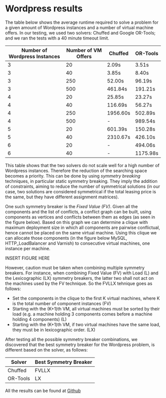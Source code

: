 # Wordpress results

The table below shows the average runtime required to solve a problem for a given amount of Wordpress instances and a number of virtual machine offers. In our testing, we used two solvers: Chuffed and Google OR-Tools; and we ran the tests with a 40 minute timeout limit.

| Number of Wordpress Instances | Number of VM Offers | Chuffed | OR-Tools |
| ----------------------------- | ------------------- | ------- | -------- |
| 3 | 20 | 2.09s | 3.51s |
| 3 | 40 | 3.85s | 8.40s |
| 3 | 250 | 52.00s | 96.19s |
| 3 | 500 | 461.84s | 191.21s |
| 4 | 20 | 25.85s | 23.27s |
| 4 | 40 | 116.69s | 56.27s |
| 4 | 250 | 1956.60s | 502.89s |
| 4 | 500 | - | 989.54s |
| 5 | 20 | 601.39s | 150.28s |
| 5 | 40 | 2310.67s | 426.10s |
| 6 | 20 | - | 494.06s |
| 6 | 40 | - | 1175.98s |

This table shows that the two solvers do not scale well for a high number of Wordpress instances. Therefore the reduction of the searching space becomes a priority. This can be done by using *symmetry breaking* techniques, in particular static symmetry breaking. They imply the addition of constraints, aiming to reduce the number of symmetrical solutions (in our case, two solutions are considered symmetrical if the total leasing price is the same, but they have different assignment matrices).

One such symmetry breaker is the *Fixed Value (FV)*. Given all the components and the list of conflicts, a conflict graph can be built, using components as vertices and conflicts between them as edges (as seen in the figure below). Based on this graph we can determine a clique with maximum deployment size in which all components are pairwise conflictual, hence cannot be placed on the same virtual machine. Using this clique we can allocate those components (in the figure below MySQL, HTTP_LoadBalancer and Varnish) to consecutive virtual machines, one instance per machine. 

INSERT FIGURE HERE

However, caution must be taken when combining multiple symmetry breakers. For instance, when combining Fixed Value (FV) with Load (L) and the Lexicographic (LX) symmetry breakers, the latter two shall not act on the machines used by the FV technique. So the FVLLX tehnique goes as follows:
- Set the components in the clique to the first K virtual machines, where K is the total number of component instances (FV)
- Starting with the (K+1)th VM, all virtual machines must be sorted by their load (e.g. a machine holding 3 components comes before a machine holding 4 components) (L)
- Starting with the (K+1)th VM, if two virtual machines have the same load, they must be in lexicographic order. (LX)

After testing all the possible symmetry breaker combinations, we discovered that the best symmetry breaker for the Wordpress problem, is different based on the solver, as follows:

| Solver | Best Symmetry Breaker |
| ------ | --------------------- |
| Chuffed | FVLLX |
| OR-Tools | LX |

All the results can be found at [Github](https://github.com/BogdanD02/Cloud-Resource-Provisioning)
